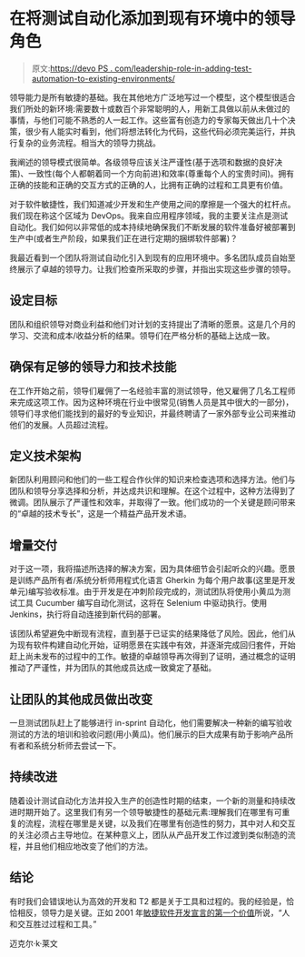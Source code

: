 # 在将测试自动化添加到现有环境中的领导角色

> 原文:[https://devo PS . com/leadership-role-in-adding-test-automation-to-existing-environments/](https://devops.com/leadership-role-in-adding-test-automation-to-existing-environments/)

领导能力是所有敏捷的基础。我在其他地方广泛地写过一个模型，这个模型很适合我们所处的新环境:需要数十或数百个非常聪明的人，用新工具做以前从未做过的事情，与他们可能不熟悉的人一起工作。这些富有创造力的专家每天做出几十个决策，很少有人能实时看到，他们将想法转化为代码，这些代码必须完美运行，并执行复杂的业务流程。相当大的领导力挑战。

我阐述的领导模式很简单。各级领导应该关注严谨性(基于选项和数据的良好决策)、一致性(每个人都朝着同一个方向前进)和效率(尊重每个人的宝贵时间)。拥有正确的技能和正确的交互方式的正确的人，比拥有正确的过程和工具更有价值。

对于软件敏捷性，我们知道减少开发和生产使用之间的摩擦是一个强大的杠杆点。我们现在称这个区域为 DevOps。我来自应用程序领域，我的主要关注点是测试自动化。我们如何以非常低的成本持续地确保我们不断发展的软件准备好被部署到生产中(或者生产阶段，如果我们正在进行定期的捆绑软件部署)？

我最近看到一个团队将测试自动化引入到现有的应用环境中。多名团队成员自始至终展示了卓越的领导力。让我们检查所采取的步骤，并指出实现这些步骤的领导。

## **设定目标**

团队和组织领导对商业利益和他们对计划的支持提出了清晰的愿景。这是几个月的学习、交流和成本/收益分析的结果。领导们在严格分析的基础上达成一致。

## **确保有足够的领导力和技术技能**

在工作开始之前，领导们雇佣了一名经验丰富的测试领导，他又雇佣了几名工程师来完成这项工作。因为这种环境在行业中很常见(销售人员是其中很大的一部分)，领导们寻求他们能找到的最好的专业知识，并最终聘请了一家外部专业公司来推动他们的发展。人员超过流程。

## **定义技术架构**

新团队利用顾问和他们的一些工程合作伙伴的知识来检查选项和选择方法。他们与团队和领导分享选择和分析，并达成共识和理解。在这个过程中，这种方法得到了微调。团队展示了严谨性和效率，并取得了一致。他们成功的一个关键是顾问带来的“卓越的技术专长”，这是一个精益产品开发术语。

## **增量交付**

对于这一项，我将描述所选择的解决方案，因为具体细节会引起听众的兴趣。愿景是训练产品所有者/系统分析师用程式化语言 Gherkin 为每个用户故事(这里是开发单元)编写验收标准。由于开发是在冲刺阶段完成的，测试团队将使用小黄瓜为测试工具 Cucumber 编写自动化测试，这将在 Selenium 中驱动执行。使用 Jenkins，执行将自动连接到新代码的部署。

该团队希望避免中断现有流程，直到基于已证实的结果降低了风险。因此，他们从为现有软件构建自动化开始，证明愿景在实践中有效，并逐渐完成回归套件，开始赶上尚未发布的过程中的工作。敏捷的卓越领导再次得到了证明，通过概念的证明推动了严谨性，并为团队的其他成员达成一致奠定了基础。

## **让团队的其他成员做出改变**

一旦测试团队赶上了能够进行 in-sprint 自动化，他们需要解决一种新的编写验收测试的方法的培训和验收问题(用小黄瓜)。他们展示的巨大成果有助于影响产品所有者和系统分析师去尝试一下。

## **持续改进**

随着设计测试自动化方法并投入生产的创造性时期的结束，一个新的测量和持续改进时期开始了。这里我们有另一个领导敏捷性的基础元素:理解我们在哪里有可重复的流程，流程在哪里是关键，以及我们在哪里有创造性的努力，其中对人和交互的关注必须占主导地位。在某种意义上，团队从产品开发工作过渡到类似制造的流程，并且他们相应地改变了他们的方法。

## **结论**

有时我们会错误地认为高效的开发和 T2 都是关于工具和过程的。我的经验是，恰恰相反，领导力是关键。正如 2001 年[敏捷软件开发宣言的第一个价值](https://agilemanifesto.org/)所说，“人和交互胜过过程和工具。”

迈克尔·k·莱文